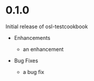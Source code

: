 # 0.1.0

Initial release of osl-testcookbook

* Enhancements
  * an enhancement

* Bug Fixes
  * a bug fix
